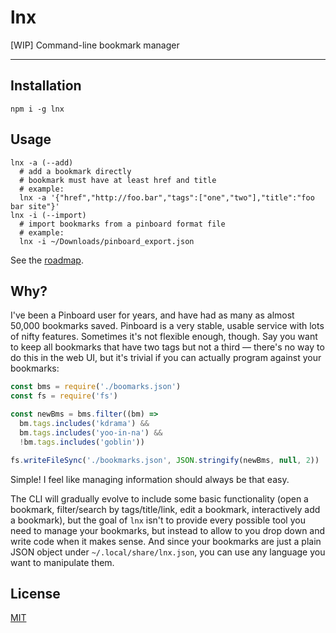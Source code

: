 # lnx

[WIP] Command-line bookmark manager

--------

## Installation

`npm i -g lnx`

## Usage

```
lnx -a (--add)
  # add a bookmark directly
  # bookmark must have at least href and title
  # example:
  lnx -a '{"href","http://foo.bar","tags":["one","two"],"title":"foo bar site"}'
lnx -i (--import)
  # import bookmarks from a pinboard format file
  # example:
  lnx -i ~/Downloads/pinboard_export.json
```

See the [roadmap](./todo.md).

## Why?

I've been a Pinboard user for years, and have had as many as almost 50,000
bookmarks saved. Pinboard is a very stable, usable service with lots of nifty
features. Sometimes it's not flexible enough, though. Say you want to keep all
bookmarks that have two tags but not a third &mdash; there's no way to do this
in the web UI, but it's trivial if you can actually program against your
bookmarks:

```javascript
const bms = require('./boomarks.json')
const fs = require('fs')

const newBms = bms.filter((bm) =>
  bm.tags.includes('kdrama') &&
  bm.tags.includes('yoo-in-na') &&
  !bm.tags.includes('goblin'))

fs.writeFileSync('./bookmarks.json', JSON.stringify(newBms, null, 2))
```

Simple! I feel like managing information should always be that easy.

The CLI will gradually evolve to include some basic functionality (open a
bookmark, filter/search by tags/title/link, edit a bookmark, interactively add a
bookmark), but the goal of `lnx` isn't to provide every possible tool you need
to manage your bookmarks, but instead to allow to you drop down and write code
when it makes sense. And since your bookmarks are just a plain JSON object under
`~/.local/share/lnx.json`, you can use any language you want to manipulate them.

## License

[MIT](./LICENSE.md)
